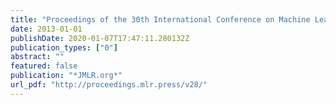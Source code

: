 ```yaml
---
title: "Proceedings of the 30th International Conference on Machine Learning, ICML 2013, Atlanta, GA, USA, 16-21 June 2013"
date: 2013-01-01
publishDate: 2020-01-07T17:47:11.280132Z
publication_types: ["0"]
abstract: ""
featured: false
publication: "*JMLR.org*"
url_pdf: "http://proceedings.mlr.press/v28/"
---
```


